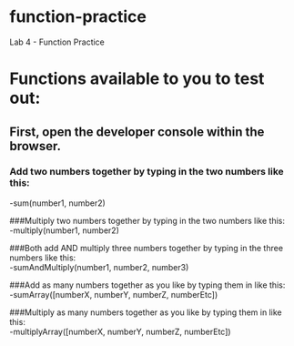 # function-practice
Lab 4 - Function Practice

# Functions available to you to test out:
## First, open the developer console within the browser.

### Add two numbers together by typing in the two numbers like this:  
-sum(number1, number2)  

###Multiply two numbers together by typing in the two numbers like this:  
-multiply(number1, number2)  

###Both add AND multiply three numbers together by typing in the three numbers like this:  
-sumAndMultiply(number1, number2, number3)  

###Add as many numbers together as you like by typing them in like this:  
-sumArray([numberX, numberY, numberZ, numberEtc])  

###Multiply as many numbers together as you like by typing them in like this:  
-multiplyArray([numberX, numberY, numberZ, numberEtc])
